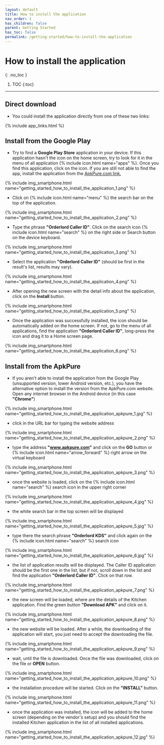 ```yaml
---
layout: default
title: How to install the application
nav_order: 1
has_children: false
parent: Getting Started
has_toc: false
permalink: /getting-started/how-to-install-the-application
---
```


# How to install the application
{: .no_toc }

1. TOC
{:toc}

---

## Direct download

- You could install the application directly from one of these two links:

{% include app_links.html %}

## Install from the Google Play
- Try to find a **Google Play Store** application in your device. If this application hasn't the icon on the home screen, try to look for it in the menu of all application {% include icon.html name="apps" %}. Once you find this application, click on the icon. If you are still not able to find the app, install the application from the [ApkPure.com link.](#install-from-the-apkpure)

{% include img_smartphone.html name="getting_started_how_to_install_the_application_1.png" %}

- Click on {% include icon.html name="menu" %} the search bar on the top of the application.

{% include img_smartphone.html name="getting_started_how_to_install_the_application_2.png" %}

- Type the phrase **"Orderlord Caller ID"**. Click on the search icon {% include icon.html name="search" %} on the right side or Search button on the device keyboard.

{% include img_smartphone.html name="getting_started_how_to_install_the_application_3.png" %}

- Select the application **"Orderlord Caller ID"** (should be first in the result's list, results may vary).

{% include img_smartphone.html name="getting_started_how_to_install_the_application_4.png" %}

- After opening the new screen with the detail info about the application, click on the <span class="text-green-100">**Install**</span> button.

{% include img_smartphone.html name="getting_started_how_to_install_the_application_5.png" %}

- Once the application was successfully installed, the icon should be automatically added on the home screen. If not, go to the menu of all applications, find the application **"Orderlord Caller ID"**, long-press the icon and drag it to a Home screen page.

{% include img_smartphone.html name="getting_started_how_to_install_the_application_6.png" %}

## Install from the ApkPure
- if you aren't able to install the application from the Google Play (unsupported version, lower Android version, etc.), you have the alternative option to install the version from the ApkPure.com website. Open any internet browser in the Android device (in this case **"Chrome"**)

{% include img_smartphone.html name="getting_started_how_to_install_the_application_apkpure_1.jpg" %}

- click in the URL bar for typing the website address

{% include img_smartphone.html name="getting_started_how_to_install_the_application_apkpure_2.png" %}

- type the address **"www.apkpure.com"** and click on the **GO** button or {% include icon.html name="arrow_forward" %} right arrow on the virtual keyboard

{% include img_smartphone.html name="getting_started_how_to_install_the_application_apkpure_3.png" %}

- once the website is loaded, click on the {% include icon.html name="search" %} search icon in the upper right corner

{% include img_smartphone.html name="getting_started_how_to_install_the_application_apkpure_4.jpg" %}

- the white search bar in the top screen will be displayed

{% include img_smartphone.html name="getting_started_how_to_install_the_application_apkpure_5.jpg" %}

- type there the search phrase **"Orderlord KDS"** and click again on the {% include icon.html name="search" %} search icon 

{% include img_smartphone.html name="getting_started_how_to_install_the_application_apkpure_6.jpg" %}

- the list of application results will be displayed. The Caller ID application should be the first one in the list, but if not, scroll down in the list and find the application **"Orderlord Caller ID"**. Click on that row.

{% include img_smartphone.html name="getting_started_how_to_install_the_application_apkpure_7.png" %}

- the new screen will be loaded, where are the details of the Kitchen application. Find the green button <span class="text-green-100">**"Download APK"**</span> and click on it.

{% include img_smartphone.html name="getting_started_how_to_install_the_application_apkpure_8.png" %}

- the new website will be loaded. After a while, the downloading of the application will start, you just need to accept the downloading the file.

{% include img_smartphone.html name="getting_started_how_to_install_the_application_apkpure_9.png" %}

- wait, until the file is downloaded. Once the file was downloaded, click on the file or <span class="text-blue-100">**OPEN**</span> button.

{% include img_smartphone.html name="getting_started_how_to_install_the_application_apkpure_10.png" %}

- the installation procedure will be started. Click on the <span class="text-green-100">**"INSTALL"**</span> button.

{% include img_smartphone.html name="getting_started_how_to_install_the_application_apkpure_11.png" %}

- once the application was installed, the icon will be added to the home screen (depending on the vendor's setup) and you should find the installed Kitchen application in the list of all installed applications.

{% include img_smartphone.html name="getting_started_how_to_install_the_application_apkpure_12.jpg" %}